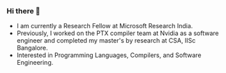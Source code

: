 ### Hi there 👋
- I am currently a Research Fellow at Microsoft Research India.
- Previously, I worked on the PTX compiler team at Nvidia as a software engineer and completed my master's by research at CSA, IISc Bangalore.
- Interested in Programming Languages, Compilers, and Software Engineering.
<!--
**geetam/geetam** is a ✨ _special_ ✨ repository because its `README.md` (this file) appears on your GitHub profile.

Here are some ideas to get you started:

- 🔭 I’m currently working on ...
- 🌱 I’m currently learning ...
- 👯 I’m looking to collaborate on ...
- 🤔 I’m looking for help with ...
- 💬 Ask me about ...
- 📫 How to reach me: ...
- 😄 Pronouns: ...
- ⚡ Fun fact: ...
-->
